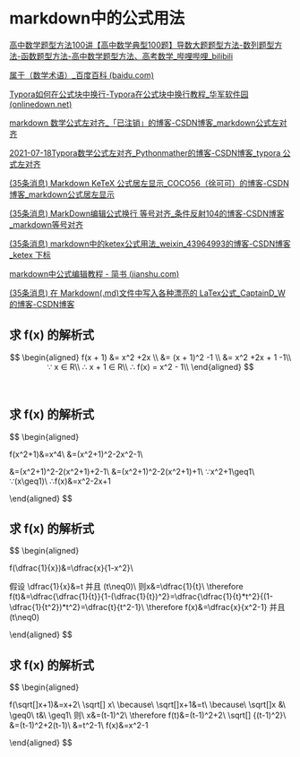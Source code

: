 # markdown中的公式用法

[高中数学题型方法100讲【高中数学典型100题】导数大题题型方法-数列题型方法-函数题型方法-高中数学题型方法、高考数学_哔哩哔哩_bilibili](https://www.bilibili.com/video/BV1NJ411t7Xm/?spm_id_from=333.788.top_right_bar_window_history.content.click&vd_source=9bfc54d2ed901f1eab04708cc346c2f5)

[属于（数学术语）_百度百科 (baidu.com)](https://baike.baidu.com/item/%E5%B1%9E%E4%BA%8E/1764234)

[Typora如何在公式块中换行-Typora在公式块中换行教程_华军软件园 (onlinedown.net)](https://www.onlinedown.net/article/10028924.htm)

[markdown 数学公式左对齐_「已注销」的博客-CSDN博客_markdown公式左对齐](https://blog.csdn.net/weixin_43394832/article/details/121867534)

[2021-07-18Typora数学公式左对齐_Pythonmather的博客-CSDN博客_typora 公式左对齐](https://blog.csdn.net/Pythonmather/article/details/118874335)

[(35条消息) Markdown KeTeX 公式居左显示_COCO56（徐可可）的博客-CSDN博客_markdown公式居左显示](https://blog.csdn.net/COCO56/article/details/100323467)

[(35条消息) MarkDown编辑公式换行 等号对齐_条件反射104的博客-CSDN博客_markdown等号对齐](https://blog.csdn.net/qq_40317204/article/details/107402317)

[(35条消息) markdown中的ketex公式用法_weixin_43964993的博客-CSDN博客_ketex 下标](https://blog.csdn.net/weixin_43964993/article/details/107890746)

[markdown中公式编辑教程 - 简书 (jianshu.com)](https://www.jianshu.com/p/25f0139637b7)

[(35条消息) 在 Markdown(.md)文件中写入各种漂亮的 LaTex公式_CaptainD_W的博客-CSDN博客](https://blog.csdn.net/CaptainD_W/article/details/116570636)



## 求 f(x) 的解析式

$$
\begin{aligned}
f(x + 1) &= x^2 +2x \\
&= (x + 1)^2 -1 \\
&= x^2 +2x + 1   -1\\
∵  x ∈ R\\
∴  x + 1 ∈ R\\
∴ f(x) = x^2 - 1\\
\end{aligned}
$$

‍

## 求 f(x) 的解析式

$$
\begin{aligned}

f(x^2+1)&=x^4\\
&=(x^2+1)^2-2x^2-1\\

&=(x^2+1)^2-2(x^2+1)+2-1\\
&=(x^2+1)^2-2(x^2+1)+1\\
∵x^2+1\geq1\\
∵(x\geq1)\\
∴f(x)&=x^2-2x+1



\end{aligned}
$$

## 求 f(x) 的解析式

$$
\begin{aligned}



f(\dfrac{1}{x})&=\dfrac{x}{1-x^2}\\

假设 \dfrac{1}{x}&=t 并且 (t\neq0)\\
则x&=\dfrac{1}{t}\\
\therefore f(t)&=\dfrac{\dfrac{1}{t}}{1-(\dfrac{1}{t})^2}=\dfrac{\dfrac{1}{t}*t^2}{(1-\dfrac{1}{t^2})*t^2}=\dfrac{t}{t^2-1}\\
\therefore f(x)&=\dfrac{x}{x^2-1} 并且 (t\neq0)


\end{aligned}
$$

## 求 f(x) 的解析式

$$
\begin{aligned}

f(\sqrt[]x+1)&=x+2\ \sqrt[] x\\
\because\ \sqrt[]x+1&=t\\ 
\because\ \sqrt[]x &\ \geq0\\
t&\ \geq1\\
则\  x&=(t-1)^2\\
\therefore f(t)&=(t-1)^2+2\ \sqrt[] {(t-1)^2}\\
&=(t-1)^2+2(t-1)\\
&=t^2-1\\
f(x)&=x^2-1

\end{aligned}
$$

‍
